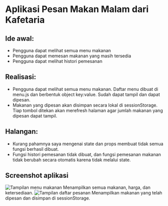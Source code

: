# Aplikasi Pesan Makan Malam dari Kafetaria

## Ide awal:
- Pengguna dapat melihat semua menu makanan
- Pengguna dapat memesan makanan yang masih tersedia 
- Pengguna dapat melihat histori pemesanan

## Realisasi:
- Pengguna dapat melihat semua menu makanan. Daftar menu dibuat di menu.js dan berbentuk object key:value. Sudah dapat tampil dan dapat dipesan.
- Makanan yang dipesan akan disimpan secara lokal di sessionStorage. Tiap tombol ditekan akan merefresh halaman agar jumlah makanan yang dipesan dapat tampil.

## Halangan:
- Kurang pahamnya saya mengenai state dan props membuat tidak semua fungsi berhasil dibuat. 
- Fungsi histori pemesanan tidak dibuat, dan fungsi pemesanan makanan tidak berubah secara otomatis karena tidak melalui state.

## Screenshot aplikasi
![Tampilan menu makanan](http://github.com/ichsanni/aplikasi-pesan-makanan/tree/main/src/1.png)
Menampilkan semua makanan, harga, dan ketersediaan.
![Tampilan daftar pesanan](http://github.com/ichsanni/aplikasi-pesan-makanan/tree/main/src/2.png)
Menampilkan makanan yang telah dipesan dan disimpan di sessionStorage.
